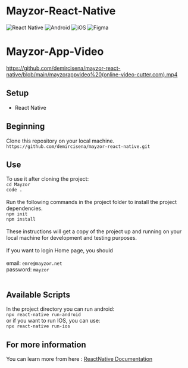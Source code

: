 # Mayzor-React-Native
![React Native](https://img.shields.io/badge/react_native-%2320232a.svg?style=for-the-badge&logo=react&logoColor=%2361DAFB)
![Android](https://img.shields.io/badge/Android-3DDC84?style=for-the-badge&logo=android&logoColor=white)
![iOS](https://img.shields.io/badge/iOS-000000?style=for-the-badge&logo=ios&logoColor=white)
![Figma](https://img.shields.io/badge/figma-%23F24E1E.svg?style=for-the-badge&logo=figma&logoColor=white)


# Mayzor-App-Video
https://github.com/demircisena/mayzor-react-native/blob/main/mayzorappvideo%20(online-video-cutter.com).mp4

## Setup

- React Native


## Beginning

Clone this repository on your local machine.
<br>
`https://github.com/demircisena/mayzor-react-native.git`

## Use

To use it after cloning the project:
<br>
`cd Mayzor`
<br>
`code .`
<br>
<br>
Run the following commands in the project folder to install the project dependencies.
<br>
`npm init`
<br>
`npm install`
<br>
<br>
These instructions will get a copy of the project up and running on your local machine for development and testing purposes.
<br>
<br>
If you want to login Home page, you should
<br>
<br>
email: `emre@mayzor.net`
<br>
password: `mayzor`
<br>
<br>


## Available Scripts

In the project directory you can run android:
<br>
`npx react-native run-android`
<br>
or if you want to run IOS, you can use:
<br>
`npx react-native run-ios`

## For more information

You can learn more from here : <a href="https://reactnative.dev/">ReactNative Documentation</a>


